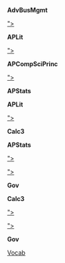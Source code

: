 
**AdvBusMgmt**

<a href="">"></a></a>


**APLit**

<a href="">"></a></a>


**APCompSciPrinc**

<a href="">"></a></a>


**APStats**


**APLit**

<a href="">"></a></a>


**Calc3**


**APStats**

<a href="">"></a></a>

<a href="">"></a></a>


**Gov**


**Calc3**

<a href="">"></a></a>

<a href="">"></a></a>



**Gov**

<a href="Gov/Vocab.html">Vocab</a>


